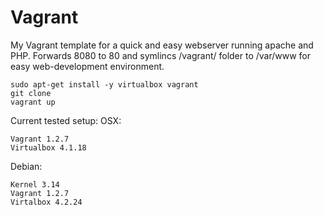Vagrant
=======

My Vagrant template for a quick and easy webserver running apache and PHP.
Forwards 8080 to 80 and symlincs /vagrant/ folder to /var/www for easy web-development environment.
 
    sudo apt-get install -y virtualbox vagrant
    git clone 
    vagrant up

Current tested setup:
OSX:

    Vagrant 1.2.7
    Virtualbox 4.1.18  

Debian:

    Kernel 3.14
    Vagrant 1.2.7
    Virtalbox 4.2.24
